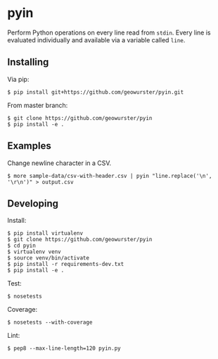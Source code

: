 pyin
====

Perform Python operations on every line read from `stdin`.  Every line is
evaluated individually and available via a variable called `line`.


Installing
----------

Via pip:

    $ pip install git+https://github.com/geowurster/pyin.git

From master branch:
    
    $ git clone https://github.com/geowurster/pyin
    $ pip install -e .


Examples
--------

Change newline character in a CSV.

    $ more sample-data/csv-with-header.csv | pyin "line.replace('\n', '\r\n')" > output.csv


Developing
----------

Install:

    $ pip install virtualenv
    $ git clone https://github.com/geowurster/pyin
    $ cd pyin
    $ virtualenv venv
    $ source venv/bin/activate
    $ pip install -r requirements-dev.txt
    $ pip install -e .

Test:
    
    $ nosetests

Coverage:

    $ nosetests --with-coverage

Lint:

    $ pep8 --max-line-length=120 pyin.py
